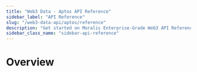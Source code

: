 ```yaml
---
title: "Web3 Data - Aptos API Reference"
sidebar_label: "API Reference"
slug: "/web3-data-api/aptos/reference"
description: "Get started on Moralis Enterprise-Grade Web3 API Reference."
sidebar_class_name: "sidebar-api-reference"
---
```


# Overview
